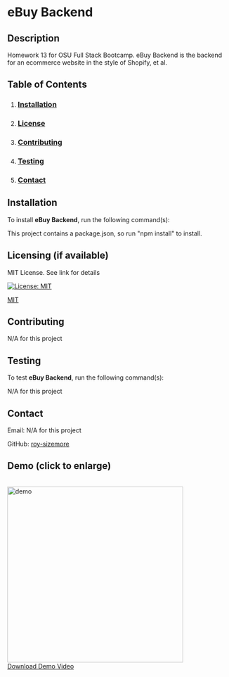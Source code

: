 # **eBuy Backend**

  ## **Description**
  
  Homework 13 for OSU Full Stack Bootcamp. eBuy Backend is the backend for an ecommerce website in the style of Shopify, et al.
  
  ## **Table of Contents**
  
  1. ### [Installation](#installation)
  
  2. ### [License](#license)
  
  3. ### [Contributing](#contributing)
  
  4. ### [Testing](#testing)
  
  5. ### [Contact](#contact)
  
  ## **Installation**
  
  To install **eBuy Backend**, run the following command(s):
  
  This project contains a package.json, so run "npm install" to install.
  
  ## **Licensing** (if available)
  
  MIT License. See link for details
  
  [![License: MIT](https://img.shields.io/badge/License-MIT-yellow.svg)](https://opensource.org/licenses/MIT)
  
  [MIT](https://opensource.org/licenses/MIT)
    
  ## **Contributing**
  
  N/A for this project
  
  ## **Testing**
  
  To test **eBuy Backend**, run the following command(s):
  
  N/A for this project
    
  ## **Contact**
  
  Email: N/A for this project

  GitHub: [roy-sizemore](https://github.com/roy-sizemore/)

## **Demo** (click to enlarge)
  <br><img src="https://github.com/roy-sizemore/screenshots/blob/main/readu2readme.gif" alt="demo" width="400px">
  <br><a href="https://github.com/roy-sizemore/screenshots/blob/main/ebuy_backend_demo.mp4">Download Demo Video</a>
